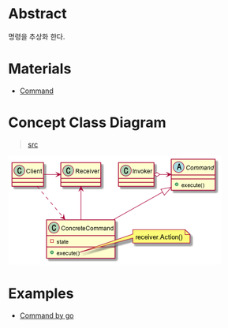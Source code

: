 # Abstract

명령을 추상화 한다.

# Materials

* [Command](https://www.dofactory.com/net/command-design-pattern)

# Concept Class Diagram

> [src](command.puml)

![](command.png)

# Examples

* [Command by go](/golang/designpattern/command.md)

